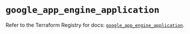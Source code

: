 # `google_app_engine_application`

Refer to the Terraform Registry for docs: [`google_app_engine_application`](https://registry.terraform.io/providers/hashicorp/google/6.34.1/docs/resources/app_engine_application).
